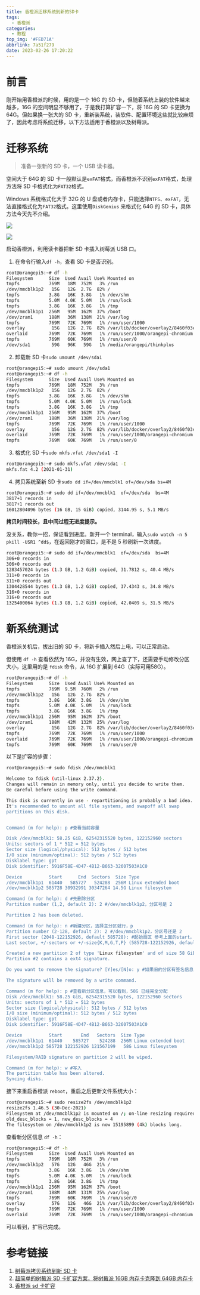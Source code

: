 ```yaml
---
title: 香橙派迁移系统到新的SD卡
tags:
  - 香橙派
categories:
  - 教程
top_img: '#FED71A'
abbrlink: 7a51f279
date: 2023-02-26 17:20:22
---
```


# 前言

刚开始用香橙派的时候，用的是一个 16G 的 SD 卡，但随着系统上装的软件越来越多，16G 的空间明显不够用了，于是我打算扩容一下，将 16G 的 SD 卡更换为 64G。但如果换一张大的 SD 卡，重新装系统，装软件、配置环境这些就比较麻烦了，因此考虑将系统迁移，以下方法适用于香橙派以及树莓派。

# 迁移系统

> 准备一张新的 SD 卡，一个 USB 读卡器。

空间大于 64G 的 SD 卡一般默认是`exFAT`格式，而香橙派不识别`exFAT`格式，处理方法将 SD 卡格式化为`FAT32`格式。

Windows 系统格式化大于 32G 的 U 盘或者内存卡，只能选择`NTFS`、`exFAT`，无法直接格式化为`FAT32`格式。这里使用`DiskGenius` 来格式化 64G 的 SD 卡，具体方法今天先不介绍。

![](https://media.canheting.cn/img/202302261728271.png)

![](https://media.canheting.cn/img/202302261728022.png)

启动香橙派，利用读卡器把新 SD 卡插入树莓派 USB 口。

1. 在命令行输入`df -h`，查看 SD 卡是否识别。

```sh
root@orangepi5:~# df -h
Filesystem      Size  Used Avail Use% Mounted on
tmpfs           769M   18M  752M   3% /run
/dev/mmcblk1p2   15G   12G  2.7G  82% /
tmpfs           3.8G   16K  3.8G   1% /dev/shm
tmpfs           5.0M  4.0K  5.0M   1% /run/lock
tmpfs           3.8G   16K  3.8G   1% /tmp
/dev/mmcblk1p1  256M   95M  162M  37% /boot
/dev/zram1      188M   36M  138M  21% /var/log
tmpfs           769M   72K  769M   1% /run/user/1000
overlay          15G   12G  2.7G  82% /var/lib/docker/overlay2/8460f03e42d14c5691c112d65ab3ce80c4bae86aaec873980fd51d4e5847ddf5/merged
overlaid        769M   72K  769M   1% /run/user/1000/orangepi-chromium
tmpfs           769M   60K  769M   1% /run/user/0
/dev/sda1        59G   96K   59G   1% /media/orangepi/thinkplus
```

2. 卸载新 SD 卡`sudo umount /dev/sda1`

```sh
root@orangepi5:~# sudo umount /dev/sda1
root@orangepi5:~# df -h
Filesystem      Size  Used Avail Use% Mounted on
tmpfs           769M   18M  752M   3% /run
/dev/mmcblk1p2   15G   12G  2.7G  82% /
tmpfs           3.8G   16K  3.8G   1% /dev/shm
tmpfs           5.0M  4.0K  5.0M   1% /run/lock
tmpfs           3.8G   16K  3.8G   1% /tmp
/dev/mmcblk1p1  256M   95M  162M  37% /boot
/dev/zram1      188M   36M  138M  21% /var/log
tmpfs           769M   72K  769M   1% /run/user/1000
overlay          15G   12G  2.7G  82% /var/lib/docker/overlay2/8460f03e42d14c5691c112d65ab3ce80c4bae86aaec873980fd51d4e5847ddf5/merged
overlaid        769M   72K  769M   1% /run/user/1000/orangepi-chromium
tmpfs           769M   60K  769M   1% /run/user/0
```

3. 格式化 SD 卡`sudo mkfs.vfat /dev/sda1 -I`

```sh
root@orangepi5:~# sudo mkfs.vfat /dev/sda1 -I
mkfs.fat 4.2 (2021-01-31)
```

4. 拷贝系统至新 SD 卡`sudo dd if=/dev/mmcblk1 of=/dev/sda bs=4M`

```sh
root@orangepi5:~# sudo dd if=/dev/mmcblk1  of=/dev/sda  bs=4M
3817+1 records in
3817+1 records out
16012804096 bytes (16 GB, 15 GiB) copied, 3144.95 s, 5.1 MB/s
```

**拷贝时间较长，且中间过程无进度提示。**

没关系，教你一招，保证看到进度。新开一个 terminal，输入`sudo watch -n 5 pkill -USR1 ^dd$`，在返回刚才的窗口，是不是 5 秒刷新一次进度。

```sh
root@orangepi5:~# sudo dd if=/dev/mmcblk1  of=/dev/sda  bs=4M
306+0 records in
306+0 records out
1283457024 bytes (1.3 GB, 1.2 GiB) copied, 31.7812 s, 40.4 MB/s
311+0 records in
311+0 records out
1304428544 bytes (1.3 GB, 1.2 GiB) copied, 37.4343 s, 34.8 MB/s
316+0 records in
316+0 records out
1325400064 bytes (1.3 GB, 1.2 GiB) copied, 42.0409 s, 31.5 MB/s
```

# 新系统测试

香橙派关机后，拔出旧的 SD 卡，将新卡插入然后上电，可以正常启动。

但使用 `df -h` 查看依然为 16G，并没有生效，网上查了下，还需要手动修改分区大小，这里用的是 `fdisk` 命令，从 16G 扩展到 64G（实际可用58G）。

```sh
root@orangepi5:~# df -h
Filesystem      Size  Used Avail Use% Mounted on
tmpfs           769M  9.5M  760M   2% /run
/dev/mmcblk1p2   15G   12G  2.7G  82% /
tmpfs           3.8G   16K  3.8G   1% /dev/shm
tmpfs           5.0M  4.0K  5.0M   1% /run/lock
tmpfs           3.8G   16K  3.8G   1% /tmp
/dev/mmcblk1p1  256M   95M  162M  37% /boot
/dev/zram1      188M   42M  132M  25% /var/log
overlay          15G   12G  2.7G  82% /var/lib/docker/overlay2/8460f03e42d14c5691c112d65ab3ce80c4bae86aaec873980fd51d4e5847ddf5/merged
tmpfs           769M   72K  769M   1% /run/user/1000
overlaid        769M   72K  769M   1% /run/user/1000/orangepi-chromium
tmpfs           769M   60K  769M   1% /run/user/0
```

以下是扩容的步骤：

```sh
root@orangepi5:~# sudo fdisk /dev/mmcblk1

Welcome to fdisk (util-linux 2.37.2).
Changes will remain in memory only, until you decide to write them.
Be careful before using the write command.

This disk is currently in use - repartitioning is probably a bad idea.
It's recommended to umount all file systems, and swapoff all swap
partitions on this disk.


Command (m for help): p #查看当前容量

Disk /dev/mmcblk1: 58.25 GiB, 62542315520 bytes, 122152960 sectors
Units: sectors of 1 * 512 = 512 bytes
Sector size (logical/physical): 512 bytes / 512 bytes
I/O size (minimum/optimal): 512 bytes / 512 bytes
Disklabel type: gpt
Disk identifier: 5916F58E-4D47-4B12-B663-32607503A1C0

Device          Start      End  Sectors  Size Type
/dev/mmcblk1p1  61440   585727   524288  256M Linux extended boot
/dev/mmcblk1p2 585728 30932991 30347264 14.5G Linux filesystem

Command (m for help): d #先删除分区
Partition number (1,2, default 2): 2 #/dev/mmcblk1p2，分区号是 2

Partition 2 has been deleted.

Command (m for help): n #新建分区，选择主分区就行，p
Partition number (2-128, default 2): 2 #/dev/mmcblk1p2，分区号还是 2
First sector (2048-122152926, default 585728): #起始扇区 参考上面的start，这里默认即可
Last sector, +/-sectors or +/-size{K,M,G,T,P} (585728-122152926, default 122152926): #结尾扇区，这里默认即可

Created a new partition 2 of type 'Linux filesystem' and of size 58 GiB.
Partition #2 contains a ext4 signature.

Do you want to remove the signature? [Y]es/[N]o: y #如果旧的分区有签名信息，移除

The signature will be removed by a write command.

Command (m for help): p #查看新分区信息，可以看到，58G 已经完全分配
Disk /dev/mmcblk1: 58.25 GiB, 62542315520 bytes, 122152960 sectors
Units: sectors of 1 * 512 = 512 bytes
Sector size (logical/physical): 512 bytes / 512 bytes
I/O size (minimum/optimal): 512 bytes / 512 bytes
Disklabel type: gpt
Disk identifier: 5916F58E-4D47-4B12-B663-32607503A1C0

Device          Start       End   Sectors  Size Type
/dev/mmcblk1p1  61440    585727    524288  256M Linux extended boot
/dev/mmcblk1p2 585728 122152926 121567199   58G Linux filesystem

Filesystem/RAID signature on partition 2 will be wiped.

Command (m for help): w #写入
The partition table has been altered.
Syncing disks.
```

接下来重启香橙派 `reboot`，重启之后更新文件系统大小：

```sh
root@orangepi5:~# sudo resize2fs /dev/mmcblk1p2
resize2fs 1.46.5 (30-Dec-2021)
Filesystem at /dev/mmcblk1p2 is mounted on /; on-line resizing required
old_desc_blocks = 1, new_desc_blocks = 4
The filesystem on /dev/mmcblk1p2 is now 15195899 (4k) blocks long.

```

查看新分区信息 `df -h`：

```sh
root@orangepi5:~# df -h
Filesystem      Size  Used Avail Use% Mounted on
tmpfs           769M   18M  752M   3% /run
/dev/mmcblk1p2   57G   12G   46G  21% /
tmpfs           3.8G   16K  3.8G   1% /dev/shm
tmpfs           5.0M  4.0K  5.0M   1% /run/lock
tmpfs           3.8G   16K  3.8G   1% /tmp
/dev/mmcblk1p1  256M   95M  162M  37% /boot
/dev/zram1      188M   44M  131M  25% /var/log
tmpfs           769M   60K  769M   1% /run/user/0
overlay          57G   12G   46G  21% /var/lib/docker/overlay2/8460f03e42d14c5691c112d65ab3ce80c4bae86aaec873980fd51d4e5847ddf5/merged
tmpfs           769M   72K  769M   1% /run/user/1000
overlaid        769M   72K  769M   1% /run/user/1000/orangepi-chromium
```

可以看到，扩容已完成。

# 参考链接

1. [树莓派拷贝系统到新 SD 卡](https://blog.csdn.net/weixin_43444901/article/details/110260864)
2. [超简单的树莓派 SD 卡扩容方案，将树莓派 16GB 内存卡克隆到 64GB 内存卡](https://mp.weixin.qq.com/s/h-a7N65vBYRE6drImfHApA)
2. [香橙派 sd 卡扩容](https://blog.csdn.net/Hallo_ween/article/details/107574829)
